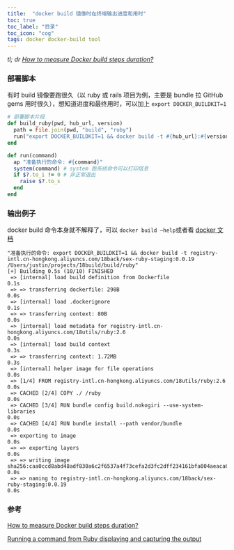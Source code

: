 ```yaml
---
title:  "docker build 镜像时在终端输出进度和用时"
toc: true
toc_label: "目录"
toc_icon: "cog"
tags: docker docker-build tool
---
```


*tl; dr [How to measure Docker build steps duration?](https://stackoverflow.com/questions/46166293/how-to-measure-docker-build-steps-duration)*

### 部署脚本

有时 build 镜像要跑很久（以 ruby 或 rails 项目为例，主要是 bundle 拉 GitHub gems 用时很久），想知道进度和最终用时，可以加上 `export DOCKER_BUILDKIT=1`

```ruby
# 部署脚本片段
def build_ruby(pwd, hub_url, version)
  path = File.join(pwd, "build", "ruby")
  run("export DOCKER_BUILDKIT=1 && docker build -t #{hub_url}:#{version} #{path}")
end

def run(command)
  ap "准备执行的命令: #{command}"
  system(command) # system 跑系统命令可以打印信息
  if $?.to_i != 0 # 非正常退出
    raise $?.to_s
  end
end
```

### 输出例子

docker build 命令本身就不解释了，可以 `docker build —help`或者看 [docker 文档](https://docs.docker.com/engine/reference/commandline/build/)

```shell
"准备执行的命令: export DOCKER_BUILDKIT=1 && docker build -t registry-intl.cn-hongkong.aliyuncs.com/18back/sex-ruby-staging:0.0.19 /Users/justin/projects/18build/build/ruby"
[+] Building 0.5s (10/10) FINISHED
 => [internal] load build definition from Dockerfile                                                                                      0.1s
 => => transferring dockerfile: 298B                                                                                                      0.0s
 => [internal] load .dockerignore                                                                                                         0.1s
 => => transferring context: 80B                                                                                                          0.0s
 => [internal] load metadata for registry-intl.cn-hongkong.aliyuncs.com/18utils/ruby:2.6                                                  0.0s
 => [internal] load build context                                                                                                         0.3s
 => => transferring context: 1.72MB                                                                                                       0.3s
 => [internal] helper image for file operations                                                                                           0.0s
 => [1/4] FROM registry-intl.cn-hongkong.aliyuncs.com/18utils/ruby:2.6                                                                    0.0s
 => CACHED [2/4] COPY ./ /ruby                                                                                                            0.0s
 => CACHED [3/4] RUN bundle config build.nokogiri --use-system-libraries                                                                  0.0s
 => CACHED [4/4] RUN bundle install --path vendor/bundle                                                                                  0.0s
 => exporting to image                                                                                                                    0.0s
 => => exporting layers                                                                                                                   0.0s
 => => writing image sha256:caa0ccd8abd48adf830a6c2f6537a4f73cefa2d3fc2dff234161bfa004aeaca6                                              0.0s
 => => naming to registry-intl.cn-hongkong.aliyuncs.com/18back/sex-ruby-staging:0.0.19                                                    0.0s
```

### 参考

[How to measure Docker build steps duration?](https://stackoverflow.com/questions/46166293/how-to-measure-docker-build-steps-duration)

[Running a command from Ruby displaying and capturing the output](https://stackoverflow.com/questions/10224481/running-a-command-from-ruby-displaying-and-capturing-the-output)
